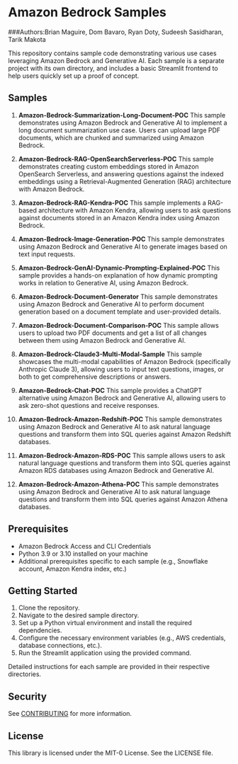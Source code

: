 # Amazon Bedrock Samples
###Authors:Brian Maguire, Dom Bavaro, Ryan Doty, Sudeesh Sasidharan, Tarik Makota

This repository contains sample code demonstrating various use cases leveraging Amazon Bedrock and Generative AI. Each sample is a separate project with its own directory, and includes a basic Streamlit frontend to help users quickly set up a proof of concept.

## Samples

1. **Amazon-Bedrock-Summarization-Long-Document-POC**
   This sample demonstrates using Amazon Bedrock and Generative AI to implement a long document summarization use case. Users can upload large PDF documents, which are chunked and summarized using Amazon Bedrock.

2. **Amazon-Bedrock-RAG-OpenSearchServerless-POC**
   This sample demonstrates creating custom embeddings stored in Amazon OpenSearch Serverless, and answering questions against the indexed embeddings using a Retrieval-Augmented Generation (RAG) architecture with Amazon Bedrock.

3. **Amazon-Bedrock-RAG-Kendra-POC**
   This sample implements a RAG-based architecture with Amazon Kendra, allowing users to ask questions against documents stored in an Amazon Kendra index using Amazon Bedrock.

4. **Amazon-Bedrock-Image-Generation-POC**
   This sample demonstrates using Amazon Bedrock and Generative AI to generate images based on text input requests.

5. **Amazon-Bedrock-GenAI-Dynamic-Prompting-Explained-POC**
   This sample provides a hands-on explanation of how dynamic prompting works in relation to Generative AI, using Amazon Bedrock.

6. **Amazon-Bedrock-Document-Generator**
   This sample demonstrates using Amazon Bedrock and Generative AI to perform document generation based on a document template and user-provided details.

7. **Amazon-Bedrock-Document-Comparison-POC**
   This sample allows users to upload two PDF documents and get a list of all changes between them using Amazon Bedrock and Generative AI.

8. **Amazon-Bedrock-Claude3-Multi-Modal-Sample**
   This sample showcases the multi-modal capabilities of Amazon Bedrock (specifically Anthropic Claude 3), allowing users to input text questions, images, or both to get comprehensive descriptions or answers.

9. **Amazon-Bedrock-Chat-POC**
   This sample provides a ChatGPT alternative using Amazon Bedrock and Generative AI, allowing users to ask zero-shot questions and receive responses.

10. **Amazon-Bedrock-Amazon-Redshift-POC**
    This sample demonstrates using Amazon Bedrock and Generative AI to ask natural language questions and transform them into SQL queries against Amazon Redshift databases.

11. **Amazon-Bedrock-Amazon-RDS-POC**
    This sample allows users to ask natural language questions and transform them into SQL queries against Amazon RDS databases using Amazon Bedrock and Generative AI.

12. **Amazon-Bedrock-Amazon-Athena-POC**
    This sample demonstrates using Amazon Bedrock and Generative AI to ask natural language questions and transform them into SQL queries against Amazon Athena databases.

## Prerequisites

- Amazon Bedrock Access and CLI Credentials
- Python 3.9 or 3.10 installed on your machine
- Additional prerequisites specific to each sample (e.g., Snowflake account, Amazon Kendra index, etc.)

## Getting Started

1. Clone the repository.
2. Navigate to the desired sample directory.
3. Set up a Python virtual environment and install the required dependencies.
4. Configure the necessary environment variables (e.g., AWS credentials, database connections, etc.).
5. Run the Streamlit application using the provided command.

Detailed instructions for each sample are provided in their respective directories.

## Security

See [CONTRIBUTING](CONTRIBUTING.md#security-issue-notifications) for more information.

## License

This library is licensed under the MIT-0 License. See the LICENSE file.
